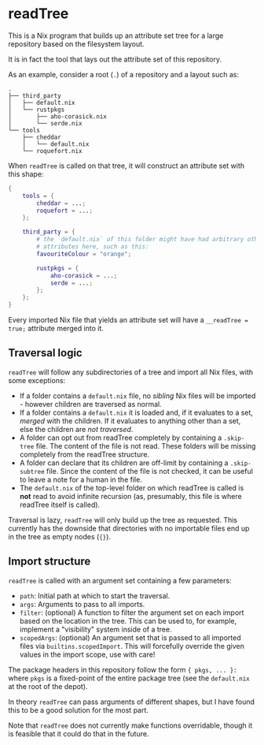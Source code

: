 readTree
========

This is a Nix program that builds up an attribute set tree for a large
repository based on the filesystem layout.

It is in fact the tool that lays out the attribute set of this repository.

As an example, consider a root (`.`) of a repository and a layout such as:

```
.
├── third_party
│   ├── default.nix
│   └── rustpkgs
│       ├── aho-corasick.nix
│       └── serde.nix
└── tools
    ├── cheddar
    │   └── default.nix
    └── roquefort.nix
```

When `readTree` is called on that tree, it will construct an attribute set with
this shape:

```nix
{
    tools = {
        cheddar = ...;
        roquefort = ...;
    };

    third_party = {
        # the `default.nix` of this folder might have had arbitrary other
        # attributes here, such as this:
        favouriteColour = "orange";

        rustpkgs = {
            aho-corasick = ...;
            serde = ...;
        };
    };
}
```

Every imported Nix file that yields an attribute set will have a `__readTree =
true;` attribute merged into it.

## Traversal logic

`readTree` will follow any subdirectories of a tree and import all Nix files,
with some exceptions:

* If a folder contains a `default.nix` file, no *sibling* Nix files will be
  imported - however children are traversed as normal.
* If a folder contains a `default.nix` it is loaded and, if it
  evaluates to a set, *merged* with the children. If it evaluates to
  anything other than a set, else the children are *not traversed*.
* A folder can opt out from readTree completely by containing a
  `.skip-tree` file. The content of the file is not read. These
  folders will be missing completely from the readTree structure.
* A folder can declare that its children are off-limit by containing a
  `.skip-subtree` file. Since the content of the file is not checked, it can be
  useful to leave a note for a human in the file.
* The `default.nix` of the top-level folder on which readTree is
  called is **not** read to avoid infinite recursion (as, presumably,
  this file is where readTree itself is called).

Traversal is lazy, `readTree` will only build up the tree as requested. This
currently has the downside that directories with no importable files end up in
the tree as empty nodes (`{}`).

## Import structure

`readTree` is called with an argument set containing a few parameters:

* `path`: Initial path at which to start the traversal.
* `args`: Arguments to pass to all imports.
* `filter`: (optional) A function to filter the argument set on each
  import based on the location in the tree. This can be used to, for
  example, implement a "visibility" system inside of a tree.
* `scopedArgs`: (optional) An argument set that is passed to all
  imported files via `builtins.scopedImport`. This will forcefully
  override the given values in the import scope, use with care!

The package headers in this repository follow the form `{ pkgs, ... }:` where
`pkgs` is a fixed-point of the entire package tree (see the `default.nix` at the
root of the depot).

In theory `readTree` can pass arguments of different shapes, but I have found
this to be a good solution for the most part.

Note that `readTree` does not currently make functions overridable, though it is
feasible that it could do that in the future.
